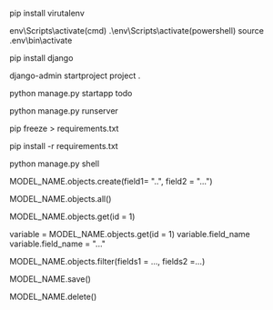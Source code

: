 <!-- install virtual environment -->
pip install virutalenv

<!-- activte virtual environment -->
env\Scripts\activate(cmd)
.\env\Scripts\activate(powershell)
source .env\bin\activate

<!-- install django -->
pip install django

<!-- create project -->
<!-- django-admin startproject <project_name> . -->
django-admin startproject project .

<!-- create app -->
<!-- python manage.py <app__name> -->
python manage.py startapp todo

<!-- run django -->
python manage.py runserver

<!-- requirements file create -->
pip freeze > requirements.txt

<!-- requirements file install -->
pip install -r requirements.txt

<!-- to open python shell -->
python manage.py shell

<!-- create data -->
MODEL_NAME.objects.create(field1= "..", field2 = "...")

<!-- get all the data of the model -->
MODEL_NAME.objects.all()

<!-- get single data -->
MODEL_NAME.objects.get(id = 1)
<!-- single data lai kunai veriable ma save garna milxa ani tai variable lai use 
garirw we can perform CRUD operation(Create Retrive Update Delete) -->
variable = MODEL_NAME.objects.get(id = 1)
variable.field_name
variable.field_name = "..."

<!-- filter data -->
MODEL_NAME.objects.filter(fields1 = ..., fields2 =...)

<!-- save data -->
MODEL_NAME.save()

<!-- delete -->
MODEL_NAME.delete()